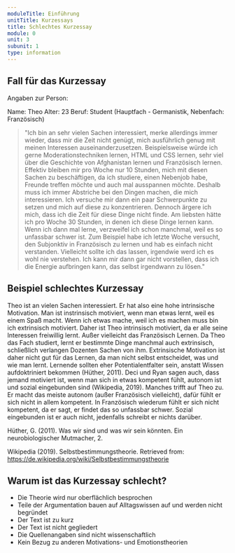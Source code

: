 ```yaml
---
moduleTitle: Einführung
unitTitle: Kurzessays
title: Schlechtes Kurzessay
module: 0
unit: 3
subunit: 1
type: information
---
```


## Fall für das Kurzessay

Angaben zur Person:

Name: Theo
Alter: 23
Beruf: Student (Hauptfach - Germanistik, Nebenfach: Französisch)

> "Ich bin an sehr vielen Sachen interessiert, merke allerdings immer wieder, dass mir die Zeit nicht genügt, mich ausführlich genug mit meinen Interessen auseinanderzusetzen. Beispielsweise würde ich gerne Moderationstechniken lernen, HTML und CSS lernen, sehr viel über die Geschichte von Afghanistan lernen und Französisch lernen. Effektiv bleiben mir pro Woche nur 10 Stunden, mich mit diesen Sachen zu beschäftigen, da ich studiere, einen Nebenjob habe, Freunde treffen möchte und auch mal ausspannen möchte. Deshalb muss ich immer Abstriche bei den Dingen machen, die mich interessieren. Ich versuche mir dann  ein paar Schwerpunkte zu setzen und mich auf diese zu konzentrieren. Dennoch ärgere ich mich, dass ich die Zeit für diese Dinge nicht finde. Am liebsten hätte ich pro Woche 30 Stunden, in denen ich diese Dinge lernen kann. Wenn ich dann mal lerne, verzweifel ich schon manchmal, weil es so unfassbar schwer ist. Zum Beispiel habe ich letzte Woche versucht, den Subjonktiv in Französisch zu lernen und hab es einfach nicht verstanden. Vielleicht sollte ich das lassen, irgendwie werd ich es wohl nie verstehen. Ich kann mir dann gar nicht vorstellen, dass ich die Energie aufbringen kann, das selbst irgendwann zu lösen."


## Beispiel schlechtes Kurzessay

Theo ist an vielen Sachen interessiert. Er hat also eine hohe intrinsische Motivation. Man ist instrinsisch motiviert, wenn man etwas lernt, weil es einem Spaß macht. Wenn ich etwas mache, weil ich es machen muss bin ich extrinsisch motiviert. Daher ist Theo intrinsisch motiviert, da er alle seine Interessen freiwillig lernt. Außer vielleicht das Französisch Lernen. Da Theo das Fach studiert, lernt er bestimmte Dinge manchmal auch extrinsisch, schließlich verlangen Dozenten Sachen von ihm. Extrinsische Motivation ist daher nicht gut für das Lernen, da man nicht selbst entscheidet, was und wie man lernt. Lernende sollten eher Potentialentfalter sein, anstatt Wissen aufdoktriniert bekommen (Hüther, 2011). Deci und Ryan sagen auch, dass jemand motiviert ist, wenn man sich in etwas kompetent fühlt, autonom ist und sozial eingebunden sind (Wikipedia, 2019). Manches trifft auf Theo zu. Er macht das meiste autonom (außer Französisch vielleicht), dafür fühlt er sich nicht in allem kompetent. In Französisch wiederum fühlt er sich nicht kompetent, da er sagt, er findet das so unfassbar schwer. Sozial eingebunden ist er auch nicht, jedenfalls schreibt er nichts darüber.


Hüther, G. (2011). Was wir sind und was wir sein könnten. Ein neurobiologischer Mutmacher, 2.

Wikipedia (2019). Selbstbestimmungstheorie. Retrieved from: https://de.wikipedia.org/wiki/Selbstbestimmungstheorie

## Warum ist das Kurzessay schlecht?

* Die Theorie wird nur oberflächlich besprochen
* Teile der Argumentation bauen auf Alltagswissen auf und werden nicht begründet
* Der Text ist zu kurz
* Der Text ist nicht gegliedert
* Die Quellenangaben sind nicht wissenschaftlich
* Kein Bezug zu anderen Motivations- und Emotionstheorien